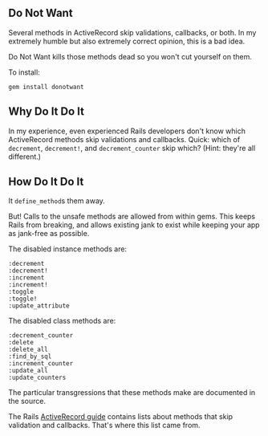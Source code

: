 Do Not Want
-----------

Several methods in ActiveRecord skip validations, callbacks, or both. In my extremely humble but also extremely correct opinion, this is a bad idea.

Do Not Want kills those methods dead so you won't cut yourself on them.

To install:

    gem install donotwant

Why Do It Do It
---------------

In my experience, even experienced Rails developers don't know which ActiveRecord methods skip validations and callbacks. Quick: which of `decrement`, `decrement!`, and `decrement_counter` skip which? (Hint: they're all different.)

How Do It Do It
---------------

It `define_method`s them away.

But! Calls to the unsafe methods are allowed from within gems. This keeps Rails from breaking, and allows existing jank to exist while keeping your app as jank-free as possible.

The disabled instance methods are:

    :decrement
    :decrement!
    :increment
    :increment!
    :toggle
    :toggle!
    :update_attribute

The disabled class methods are:

    :decrement_counter
    :delete
    :delete_all
    :find_by_sql
    :increment_counter
    :update_all
    :update_counters

The particular transgressions that these methods make are documented in the source.

The Rails [ActiveRecord guide](http://guides.rubyonrails.org/active_record_validations_callbacks.html#skipping-validations) contains lists about methods that skip validation and callbacks. That's where this list came from.

